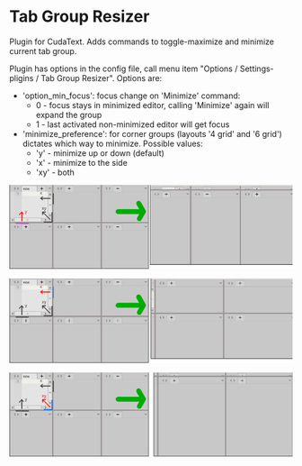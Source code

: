 # Tab Group Resizer

Plugin for CudaText.
Adds commands to toggle-maximize and minimize current tab group.

Plugin has options in the config file, call menu item "Options / Settings-pligins / Tab Group Resizer".
Options are: 

- 'option_min_focus': focus change on 'Minimize' command:
	* 0 - focus stays in minimized editor, calling 'Minimize' again will expand the group
	* 1 - last activated non-minimized editor will get focus 
- 'minimize_preference': for corner groups (layouts '4 grid' and '6 grid') dictates which way to minimize. Possible values:
	* 'y' - minimize up or down (default)
	* 'x' - minimize to the side
	* 'xy' - both

![y](readme/y.png)	

![x](readme/x.png)	

![xy](readme/xy.png)	
